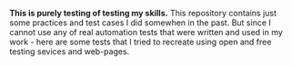 **This is purely testing of testing my skills.**
This repository contains just some practices and test cases I did somewhen in the past. 
But since I cannot use any of real automation tests that were written and used in my work - here are some tests that I tried to recreate using open and free testing sevices and web-pages.
